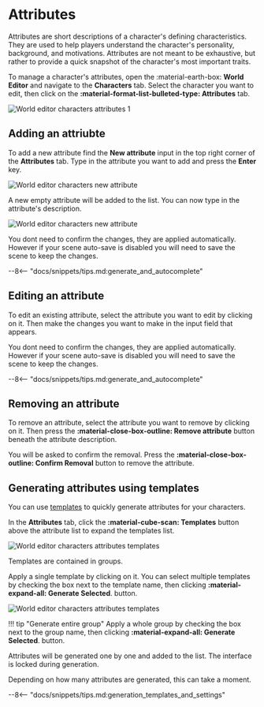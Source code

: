 # Attributes

Attributes are short descriptions of a character's defining characteristics. They are used to help players understand the character's personality, background, and motivations. Attributes are not meant to be exhaustive, but rather to provide a quick snapshot of the character's most important traits.

To manage a character's attributes, open the :material-earth-box: **World Editor** and navigate to the **Characters** tab. Select the character you want to edit, then click on the **:material-format-list-bulleted-type:  Attributes** tab.

![World editor characters attributes 1](/talemate/img/0.26.0/world-editor-characters-attributes-1.png)

## Adding an attriubte

To add a new attribute find the **New attribute** input in the top right corner of the **Attributes** tab. Type in 
the attribute you want to add and press the **Enter** key.

![World editor characters new attribute](/talemate/img/0.26.0/world-editor-characters-new-attribute.png)

A new empty attribute will be added to the list. You can now type in the attribute's description.

![World editor characters new attribute](/talemate/img/0.26.0/world-editor-characters-new-attribute-2.png)

You dont need to confirm the changes, they are applied automatically. However if your scene auto-save is disabled you will need to save the scene to keep the changes.

--8<-- "docs/snippets/tips.md:generate_and_autocomplete"

## Editing an attribute

To edit an existing attribute, select the attribute you want to edit by clicking on it. Then make the changes you want to make in the input field that appears.

You dont need to confirm the changes, they are applied automatically. However if your scene auto-save is disabled you will need to save the scene to keep the changes.

--8<-- "docs/snippets/tips.md:generate_and_autocomplete"

## Removing an attribute

To remove an attribute, select the attribute you want to remove by clicking on it. Then press the **:material-close-box-outline: Remove attribute** button beneath the attribute description.

You will be asked to confirm the removal. Press the **:material-close-box-outline: Confirm Removal** button to remove the attribute.

## Generating attributes using templates

You can use [templates](/user-guide/world-editor/templates/attribute) to quickly generate attributes for your characters. 

In the **Attributes** tab, click the **:material-cube-scan: Templates** button above the attribute list to expand the templates list. 

![World editor characters attributes templates](/talemate/img/0.26.0/world-editor-characters-attribute-from-template-2.png)

Templates are contained in groups.

Apply a single template by clicking on it. You can select multiple templates by checking the box next to the template name, then clicking **:material-expand-all: Generate Selected**. button.

![World editor characters attributes templates](/talemate/img/0.26.0/world-editor-characters-attribute-from-template-3.png)

!!! tip "Generate entire group"
    Apply a whole group by checking the box next to the group name, then clicking **:material-expand-all: Generate Selected**. button.


Attributes will be generated one by one and added to the list. The interface is locked during generation.

Depending on how many attributes are generated, this can take a moment.

--8<-- "docs/snippets/tips.md:generation_templates_and_settings"